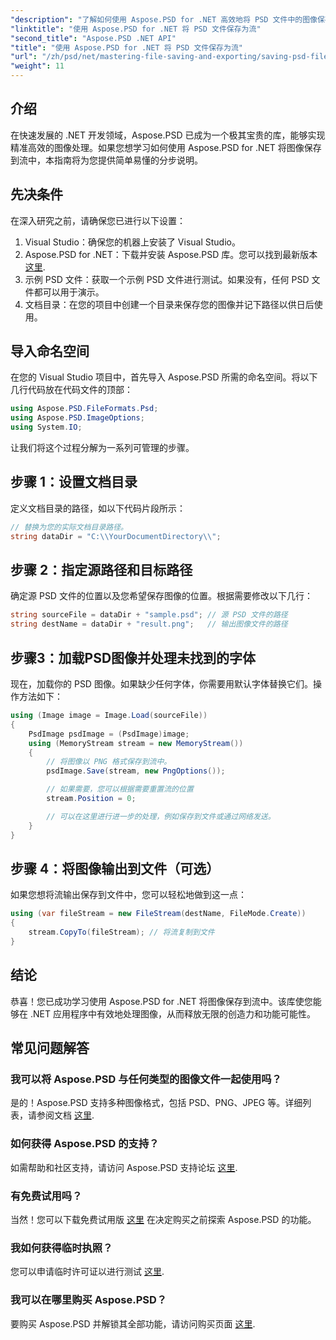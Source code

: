 ```yaml
---
"description": "了解如何使用 Aspose.PSD for .NET 高效地将 PSD 文件中的图像保存到流中。本指南内容详尽，分步讲解了先决条件、代码和相关技巧。"
"linktitle": "使用 Aspose.PSD for .NET 将 PSD 文件保存为流"
"second_title": "Aspose.PSD .NET API"
"title": "使用 Aspose.PSD for .NET 将 PSD 文件保存为流"
"url": "/zh/psd/net/mastering-file-saving-and-exporting/saving-psd-files-to-streams/"
"weight": 11
---
```


## 介绍

在快速发展的 .NET 开发领域，Aspose.PSD 已成为一个极其宝贵的库，能够实现精准高效的图像处理。如果您想学习如何使用 Aspose.PSD for .NET 将图像保存到流中，本指南将为您提供简单易懂的分步说明。

## 先决条件

在深入研究之前，请确保您已进行以下设置：

1. Visual Studio：确保您的机器上安装了 Visual Studio。
2. Aspose.PSD for .NET：下载并安装 Aspose.PSD 库。您可以找到最新版本 [这里](https://releases。aspose.com/psd/net/).
3. 示例 PSD 文件：获取一个示例 PSD 文件进行测试。如果没有，任何 PSD 文件都可以用于演示。
4. 文档目录：在您的项目中创建一个目录来保存您的图像并记下路径以供日后使用。

## 导入命名空间

在您的 Visual Studio 项目中，首先导入 Aspose.PSD 所需的命名空间。将以下几行代码放在代码文件的顶部：

```csharp
using Aspose.PSD.FileFormats.Psd;
using Aspose.PSD.ImageOptions;
using System.IO;
```

让我们将这个过程分解为一系列可管理的步骤。

## 步骤 1：设置文档目录

定义文档目录的路径，如以下代码片段所示：

```csharp
// 替换为您的实际文档目录路径。
string dataDir = "C:\\YourDocumentDirectory\\";
```

## 步骤 2：指定源路径和目标路径

确定源 PSD 文件的位置以及您希望保存图像的位置。根据需要修改以下几行：

```csharp
string sourceFile = dataDir + "sample.psd"; // 源 PSD 文件的路径
string destName = dataDir + "result.png";   // 输出图像文件的路径
```

## 步骤3：加载PSD图像并处理未找到的字体

现在，加载你的 PSD 图像。如果缺少任何字体，你需要用默认字体替换它们。操作方法如下：

```csharp
using (Image image = Image.Load(sourceFile))
{
    PsdImage psdImage = (PsdImage)image;
    using (MemoryStream stream = new MemoryStream())
    {
        // 将图像以 PNG 格式保存到流中。
        psdImage.Save(stream, new PngOptions());

        // 如果需要，您可以根据需要重置流的位置
        stream.Position = 0;

        // 可以在这里进行进一步的处理，例如保存到文件或通过网络发送。
    }
}
```

## 步骤 4：将图像输出到文件（可选）

如果您想将流输出保存到文件中，您可以轻松地做到这一点：

```csharp
using (var fileStream = new FileStream(destName, FileMode.Create))
{
    stream.CopyTo(fileStream); // 将流复制到文件
}
```

## 结论

恭喜！您已成功学习使用 Aspose.PSD for .NET 将图像保存到流中。该库使您能够在 .NET 应用程序中有效地处理图像，从而释放无限的创造力和功能可能性。

## 常见问题解答

### 我可以将 Aspose.PSD 与任何类型的图像文件一起使用吗？
是的！Aspose.PSD 支持多种图像格式，包括 PSD、PNG、JPEG 等。详细列表，请参阅文档 [这里](https://reference。aspose.com/psd/net/).

### 如何获得 Aspose.PSD 的支持？
如需帮助和社区支持，请访问 Aspose.PSD 支持论坛 [这里](https://forum。aspose.com/c/psd/34).

### 有免费试用吗？
当然！您可以下载免费试用版 [这里](https://releases.aspose.com/) 在决定购买之前探索 Aspose.PSD 的功能。

### 我如何获得临时执照？
您可以申请临时许可证以进行测试 [这里](https://purchase。conholdate.com/temporary-license/).

### 我可以在哪里购买 Aspose.PSD？
要购买 Aspose.PSD 并解锁其全部功能，请访问购买页面 [这里](https://purchase。conholdate.com/buy).